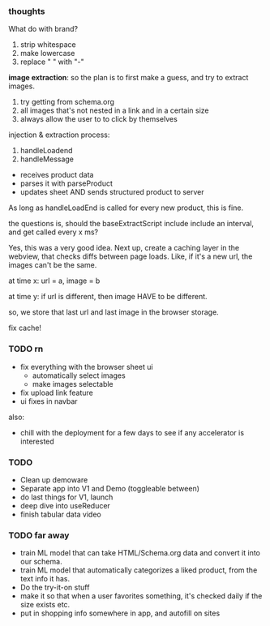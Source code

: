 ### thoughts

What do with brand?

1. strip whitespace
2. make lowercase
3. replace " " with "-"

**image extraction**:
so the plan is to first make a guess, and try to extract images.

1. try getting from schema.org
2. all images that's not nested in a link and in a certain size
3. always allow the user to to click by themselves

injection & extraction process:

1. handleLoadend
2. handleMessage

- receives product data
- parses it with parseProduct
- updates sheet AND sends structured product to server

As long as handleLoadEnd is called for every new product, this is fine.

the questions is, should the baseExtractScript include include an interval, and get called every x ms?

Yes, this was a very good idea. Next up, create a caching layer in the webview, that checks diffs between page loads. Like, if it's a new url, the images can't be the same.

at time x:
url = a, image = b

at time y:
if url is different, then image HAVE to be different.

so, we store that last url and last image in the browser storage.

fix cache!

### TODO rn

- fix everything with the browser sheet ui
  - automatically select images
  - make images selectable
- fix upload link feature
- ui fixes in navbar

also:

- chill with the deployment for a few days to see if any accelerator is interested

### TODO

- Clean up demoware
- Separate app into V1 and Demo (toggleable between)
- do last things for V1, launch
- deep dive into useReducer
- finish tabular data video

### TODO far away

- train ML model that can take HTML/Schema.org data and convert it into our schema.
- train ML model that automatically categorizes a liked product, from the text info it has.
- Do the try-it-on stuff
- make it so that when a user favorites something, it's checked daily if the size exists etc.
- put in shopping info somewhere in app, and autofill on sites
